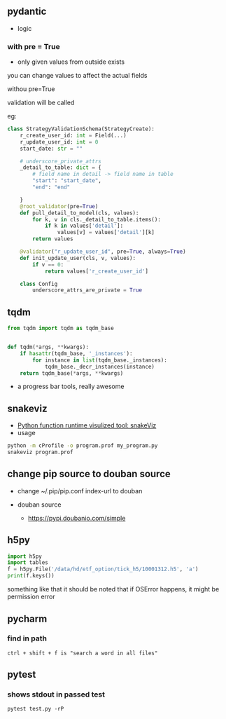
## pydantic

- logic 

### with pre = True

* only given values from outside exists


you can change values to affect the actual fields

withou pre=True

validation will be called 

eg:
```python
class StrategyValidationSchema(StrategyCreate):
    r_create_user_id: int = Field(...)
    r_update_user_id: int = 0
    start_date: str = ""

    # underscore_private_attrs
    _detail_to_table: dict = {
        # field name in detail -> field name in table
        "start": "start_date",
        "end": "end"

    }
    @root_validator(pre=True)
    def pull_detail_to_model(cls, values):
        for k, v in cls._detail_to_table.items():
            if k in values['detail']:
                values[v] = values['detail'][k]
        return values

    @validator("r_update_user_id", pre=True, always=True)
    def init_update_user(cls, v, values):
        if v == 0:
            return values['r_create_user_id']

    class Config
        underscore_attrs_are_private = True

```

## tqdm

```python
from tqdm import tqdm as tqdm_base


def tqdm(*args, **kwargs):
    if hasattr(tqdm_base, '_instances'):
        for instance in list(tqdm_base._instances):
            tqdm_base._decr_instances(instance)
    return tqdm_base(*args, **kwargs)
```

- a progress bar tools, really awesome


## snakeviz 

- [Python function runtime visulized tool: snakeViz](https://jiffyclub.github.io/snakeviz/)
- usage 
```bash
python -m cProfile -o program.prof my_program.py
snakeviz program.prof

```



## change pip source to douban source

- change ~/.pip/pip.conf index-url to douban 

- douban source
    -  https://pypi.doubanio.com/simple



## h5py

```python
import h5py
import tables
f = h5py.File('/data/hd/etf_option/tick_h5/10001312.h5', 'a')
print(f.keys())
```

something like that 
it should be noted that if OSError happens, it might be permission error


## pycharm 

### find in path
    ctrl + shift + f is "search a word in all files"


## pytest 

### shows stdout in passed test

```
pytest test.py -rP
```
